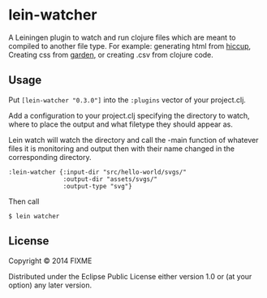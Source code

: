 # lein-watcher

A Leiningen plugin to watch and run clojure files which are meant to compiled to another file type. For example: generating html from [hiccup](https://github.com/weavejester/hiccup), Creating css from [garden](https://github.com/noprompt/garden), or creating .csv from clojure code.

## Usage


Put `[lein-watcher "0.3.0"]` into the `:plugins` vector of your project.clj.

Add a configuration to your project.clj specifying the directory to watch, where to place the output and what filetype they should appear as.

Lein watch will watch the directory and call the -main function of whatever files it is monitoring and output then with their name changed in the corresponding directory.
```
:lein-watcher {:input-dir "src/hello-world/svgs/" 
               :output-dir "assets/svgs/"
               :output-type "svg"}

```

Then call
```
$ lein watcher
```

## License

Copyright © 2014 FIXME

Distributed under the Eclipse Public License either version 1.0 or (at
your option) any later version.
